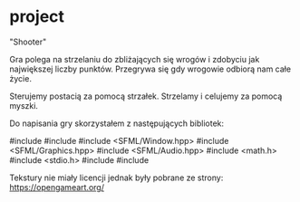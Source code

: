 # project

"Shooter"

Gra polega na strzelaniu do zbliżających się wrogów i zdobyciu jak największej liczby punktów. Przegrywa się gdy wrogowie odbiorą nam całe życie.

Sterujemy postacią za pomocą strzałek. Strzelamy i celujemy za pomocą myszki.

Do napisania gry skorzystałem z następujących bibliotek:

#include <iostream>
#include <vector>
#include <SFML/Window.hpp>
#include <SFML/Graphics.hpp>
#include <SFML/Audio.hpp>
#include <math.h>
#include <stdio.h>
#include <cstdlib>
#include <sstream>
  
Tekstury nie miały licencji jednak były pobrane ze strony:
https://opengameart.org/

